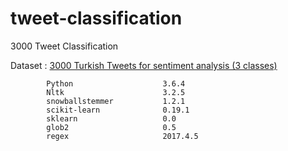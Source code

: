 # tweet-classification

3000 Tweet Classification

Dataset : [3000 Turkish Tweets for sentiment analysis (3 classes)](http://www.kemik.yildiz.edu.tr/?id=28)


            Python                    3.6.4
            Nltk                      3.2.5
            snowballstemmer           1.2.1
            scikit-learn              0.19.1
            sklearn                   0.0
            glob2                     0.5
            regex                     2017.4.5 
